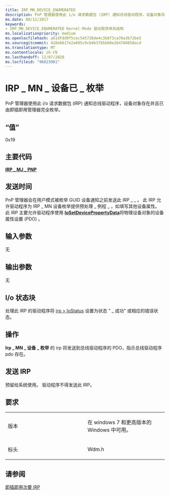 ```yaml
---
title: IRP_MN_DEVICE_ENUMERATED
description: PnP 管理器使用此 i/o 请求数据包 (IRP) 通知总线驱动程序，设备对象存在并且已由即插即用管理器完全枚举。
ms.date: 08/12/2017
keywords:
- IRP_MN_DEVICE_ENUMERATED Kernel-Mode 驱动程序体系结构
ms.localizationpriority: medium
ms.openlocfilehash: a81dfdd0f5cec545728de4c3b8f3ca70a3b72be5
ms.sourcegitcommit: 418e6617e2a695c9cb4b37b5b60e264760858acd
ms.translationtype: MT
ms.contentlocale: zh-CN
ms.lasthandoff: 12/07/2020
ms.locfileid: "96823981"
---
```

# <a name="irp_mn_device_enumerated"></a>IRP \_ MN \_ 设备已 \_ 枚举


PnP 管理器使用此 i/o 请求数据包 (IRP) 通知总线驱动程序，设备对象存在并且已由即插即用管理器完全枚举。

## <a name="value"></a>“值”

0x19

<a name="major-code"></a>主要代码
----------

[**IRP \_ MJ \_ PNP**](irp-mj-pnp.md)

<a name="when-sent"></a>发送时间
---------

PnP 管理器会在用户模式被枚举 GUID 设备通知之前发送此 IRP \_ \_ 。 此 IRP 允许驱动程序为 IRP \_ MN 设备枚举提供预处理 \_ 例程 \_ ，如填写其他设备属性。 此 IRP 主要允许驱动程序使用 [**IoSetDevicePropertyData**](/windows-hardware/drivers/ddi/wdm/nf-wdm-iosetdevicepropertydata)将物理设备对象的设备属性设置 (PDO) 。

## <a name="input-parameters"></a>输入参数


无

## <a name="output-parameters"></a>输出参数


无

## <a name="io-status-block"></a>I/o 状态块


处理此 IRP 的驱动程序将 [irp &gt; IoStatus](./i-o-status-blocks.md) 设置为状态 " \_ 成功" 或相应的错误状态。

<a name="operation"></a>操作
---------

**Irp \_ MN \_ 设备 \_ 枚举** 的 irp 将发送到总线驱动程序的 PDO，指示总线驱动程序 pdo 存在。

## <a name="sending-the-irp"></a>发送 IRP


预留给系统使用。 驱动程序不得发送此 IRP。

<a name="requirements"></a>要求
------------

<table>
<colgroup>
<col width="50%" />
<col width="50%" />
</colgroup>
<tbody>
<tr class="odd">
<td><p>版本</p></td>
<td><p>在 windows 7 和更高版本的 Windows 中可用。</p></td>
</tr>
<tr class="even">
<td><p>标头</p></td>
<td>Wdm.h</td>
</tr>
</tbody>
</table>

## <a name="see-also"></a>请参阅


[即插即用次要 IRP](plug-and-play-minor-irps.md)

 


